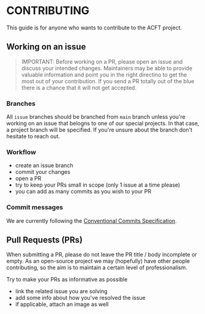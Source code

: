 # CONTRIBUTING

This guide is for anyone who wants to contribute to the ACFT project.

## Working on an issue

> IMPORTANT: Before working on a PR, please open an issue and discuss your intended changes. Maintainers may be able to provide valuable information
> and point you in the right directino to get the most out of your contribution. If you send a PR totally out of the blue there is a chance that it
> will not get accepted.

### Branches

All `issue` branches should be branched from `main` branch unless you're working on an issue that belogns to one of our special projects. In that
case, a project branch will be specified. If you're unsure about the branch don't hesitate to reach out.

### Workflow

- create an issue branch
- commit your changes
- open a PR
- try to keep your PRs small in scope (only 1 issue at a time please)
- you can add as many commits as you wish to your PR

### Commit messages

We are currently following the [Conventional Commits Specification](https://www.conventionalcommits.org/).

## Pull Requests (PRs)

When submitting a PR, please do not leave the PR title / body incomplete or empty. As an open-source project we may (hopefully) have other people
contributing, so the aim is to maintain a certain level of professionalism.

Try to make your PRs as informative as possible

- link the related issue you are solving
- add some info about how you've resolved the issue
- if applicable, attach an image as well
